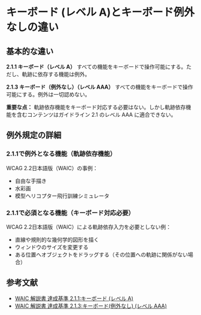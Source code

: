 # キーボード (レベル A)とキーボード例外なしの違い

## 基本的な違い

**2.1.1 キーボード（レベル A）**
すべての機能をキーボードで操作可能にする。ただし、軌跡に依存する機能は例外。

**2.1.3 キーボード（例外なし）（レベル AAA）**
すべての機能をキーボードで操作可能にする。例外は一切認めない。

**重要な点：** 軌跡依存機能をキーボード対応する必要はない。しかし軌跡依存機能を含むコンテンツはガイドライン 2.1 のレベル AAA に適合できない。

## 例外規定の詳細

### 2.1.1で例外となる機能（軌跡依存機能）
WCAG 2.2日本語版（WAIC）の事例：
- 自由な手描き
- 水彩画
- 模型ヘリコプター飛行訓練シミュレータ

### 2.1.1で必須となる機能（キーボード対応必要）
WCAG 2.2日本語版（WAIC）による軌跡依存入力を必要としない例：
- 直線や規則的な幾何学的図形を描く
- ウィンドウのサイズを変更する
- ある位置へオブジェクトをドラッグする（その位置への軌跡に関係がない場合）

## 参考文献
- [WAIC 解説書 達成基準 2.1.1:キーボード (レベル A)](https://waic.jp/translations/WCAG22/Understanding/keyboard)
- [WAIC 解説書 達成基準 2.1.3:キーボード(例外なし) (レベル AAA)](https://waic.jp/translations/WCAG22/Understanding/keyboard-no-exception)
